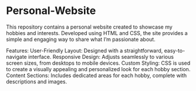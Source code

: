 # Personal-Website
This repository contains a personal website created to showcase my hobbies and interests. Developed using HTML and CSS, the site provides a simple and engaging way to share what I’m passionate about.

Features:
User-Friendly Layout: Designed with a straightforward, easy-to-navigate interface.
Responsive Design: Adjusts seamlessly to various screen sizes, from desktops to mobile devices.
Custom Styling: CSS is used to create a visually appealing and personalized look for each hobby section.
Content Sections: Includes dedicated areas for each hobby, complete with descriptions and images.
